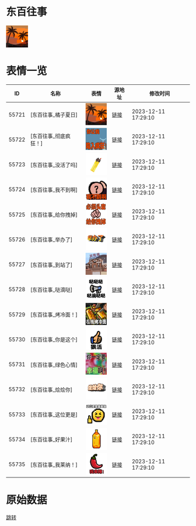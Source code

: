 # 东百往事

<img src="./cover.png" height="60" alt="cover" />

# 表情一览

|ID|名称|表情|源地址|修改时间|
|----|----|----|----|----|
|55721|[东百往事_橘子夏日]|<img src="./pic/055721_%5B东百往事_橘子夏日%5D.png" height="60" alt="橘子夏日"/>|[链接](https://i0.hdslb.com/bfs/garb/ede37da389f026a3d346c51c415e07a8bb23794e.png)|2023-12-11 17:29:10|
|55722|[东百往事_彻底疯狂！]|<img src="./pic/055722_%5B东百往事_彻底疯狂！%5D.png" height="60" alt="彻底疯狂！"/>|[链接](https://i0.hdslb.com/bfs/garb/4d8c5a33537801a4715e4ecb0f30a82c27b3d4d5.png)|2023-12-11 17:29:10|
|55723|[东百往事_没活了吗]|<img src="./pic/055723_%5B东百往事_没活了吗%5D.png" height="60" alt="没活了吗"/>|[链接](https://i0.hdslb.com/bfs/garb/1e707ff0d680a93d5ebb359874e173e3dfa9d53f.png)|2023-12-11 17:29:10|
|55724|[东百往事_我不到啊]|<img src="./pic/055724_%5B东百往事_我不到啊%5D.png" height="60" alt="我不到啊"/>|[链接](https://i0.hdslb.com/bfs/garb/8672057a5a01b6cc10f008de75937cf6acd61905.png)|2023-12-11 17:29:10|
|55725|[东百往事_给你拽掉]|<img src="./pic/055725_%5B东百往事_给你拽掉%5D.png" height="60" alt="给你拽掉"/>|[链接](https://i0.hdslb.com/bfs/garb/472c61ea2505fbf8250e8c8e678481c0ea2be1a8.png)|2023-12-11 17:29:10|
|55726|[东百往事_举办了]|<img src="./pic/055726_%5B东百往事_举办了%5D.png" height="60" alt="举办了"/>|[链接](https://i0.hdslb.com/bfs/garb/e67584f7171313b9625247ba7db4e2b90377e1c5.png)|2023-12-11 17:29:10|
|55727|[东百往事_到站了]|<img src="./pic/055727_%5B东百往事_到站了%5D.png" height="60" alt="到站了"/>|[链接](https://i0.hdslb.com/bfs/garb/9b7cc3c92a56286d48bade3bf4bfd8d2eb6f13c6.png)|2023-12-11 17:29:10|
|55728|[东百往事_哒滴哒]|<img src="./pic/055728_%5B东百往事_哒滴哒%5D.png" height="60" alt="哒滴哒"/>|[链接](https://i0.hdslb.com/bfs/garb/928544a57a263c48a278bd0023a9dafd49ecf056.png)|2023-12-11 17:29:10|
|55729|[东百往事_烤冷面！]|<img src="./pic/055729_%5B东百往事_烤冷面！%5D.png" height="60" alt="烤冷面！"/>|[链接](https://i0.hdslb.com/bfs/garb/aae5e3327fcd791cd0071e0c48c8e6f97075aa17.png)|2023-12-11 17:29:10|
|55730|[东百往事_你是这个]|<img src="./pic/055730_%5B东百往事_你是这个%5D.png" height="60" alt="你是这个"/>|[链接](https://i0.hdslb.com/bfs/garb/f8fcfbd5bbadc5009c73630a417fbff80611f0ff.png)|2023-12-11 17:29:10|
|55731|[东百往事_绿色心情]|<img src="./pic/055731_%5B东百往事_绿色心情%5D.png" height="60" alt="绿色心情"/>|[链接](https://i0.hdslb.com/bfs/garb/2601cd819b7379950883a15bf2ada8c6cc2a9531.png)|2023-12-11 17:29:10|
|55732|[东百往事_烩烩你]|<img src="./pic/055732_%5B东百往事_烩烩你%5D.png" height="60" alt="烩烩你"/>|[链接](https://i0.hdslb.com/bfs/garb/dc3456aec7776480f57f4f430a47792d02a42092.png)|2023-12-11 17:29:10|
|55733|[东百往事_这位更是]|<img src="./pic/055733_%5B东百往事_这位更是%5D.png" height="60" alt="这位更是"/>|[链接](https://i0.hdslb.com/bfs/garb/ac94a23bf586c183726040e88a969ce98a6f8b2f.png)|2023-12-11 17:29:10|
|55734|[东百往事_好果汁]|<img src="./pic/055734_%5B东百往事_好果汁%5D.png" height="60" alt="好果汁"/>|[链接](https://i0.hdslb.com/bfs/garb/624e2661a5abb1c0979e0c4bd971f9f65a015f34.png)|2023-12-11 17:29:10|
|55735|[东百往事_我莱纳！]|<img src="./pic/055735_%5B东百往事_我莱纳！%5D.png" height="60" alt="我莱纳！"/>|[链接](https://i0.hdslb.com/bfs/garb/42cc45b2ba3f086e9b0c270bcda3788e6551d336.png)|2023-12-11 17:29:10|

# 原始数据

[跳转](./raw.json)

